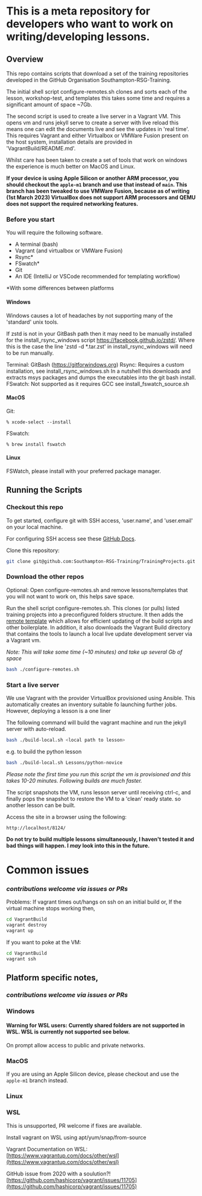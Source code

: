 # This is a meta repository for developers who want to work on writing/developing lessons.


## Overview

This repo contains scripts that download a set of the training repositories developed in the GitHub Organisation
Southampton-RSG-Training.

The initial shell script configure-remotes.sh clones and sorts each of the lesson,
workshop-test, and templates this takes some time and requires a significant amount of space ~7Gb.

The second script is used to create a live server in a Vagrant VM. This opens vm and runs jekyll serve to create a
server with live reload this means one can edit the documents live and see the updates in 'real time'. This requires
Vagrant and either Virtualbox or VMWare Fusion present on the host system, installation details are provided in
'VagrantBuild/README.md'.

Whilst care has been taken to create a set of tools that work on windows the experience is much better on MacOS and
Linux.

**If your device is using Apple Silicon or another ARM processor, you should checkout the `apple-m1` branch and use that
instead of `main`. This branch has been tweaked to use VMWare Fusion, because as of writing (1st March 2023) VirtualBox
does not support ARM processors and QEMU does not support the required networking features.**

### Before you start

You will require the following software.

- A terminal (bash)
- Vagrant (and virtualbox or VMWare Fusion)
- Rsync*
- FSwatch*
- Git
- An IDE (IntelliJ or VSCode recommended for templating workflow)

*With some differences between platforms

#### Windows

Windows causes a lot of headaches by not supporting many of the 'standard' unix tools.

If zstd is not in your GitBash path then it may need to be manually installed for the install_rsync_windows script
https://facebook.github.io/zstd/. Where this is the case the line 'zstd -d *.tar.zst' in install_rsync_windows will need
to be run manually.



Terminal: GitBash (https://gitforwindows.org)
Rsync: Requires a custom installation, see install_rsync_windows.sh
In a nutshell this downloads and extracts msys packages and dumps the executables into the git bash install.
FSwatch: Not supported as it requires GCC see install_fswatch_source.sh

#### MacOS
Git:
~~~
% xcode-select --install
~~~
FSwatch:
~~~
% brew install fswatch
~~~

#### Linux

FSWatch, please install with your preferred package manager.

## Running the Scripts

### Checkout this repo

To get started, configure git with SSH access, 'user.name', and 'user.email' on your local machine.

For configuring SSH access see these
[GitHub Docs](https://docs.github.com/en/authentication/connecting-to-github-with-ssh).

Clone this repository:

~~~ bash
git clone git@github.com:Southampton-RSG-Training/TrainingProjects.git
~~~

### Download the other repos

Optional: Open configure-remotes.sh and remove lessons/templates that you will not want to work on, this helps save
space.

Run the shell script configure-remotes.sh. This clones (or pulls) listed training projects into a preconfigured folders
structure. It then adds the [remote template](https://github.com/Southampton-RSG-Training/lesson-template) which allows
for efficient updating of the build scripts and other boilerplate. In addition, it also downloads the Vagrant Build
directory that contains the tools to launch a local live update development server via a Vagrant vm.

_Note: This will take some time (~10 minutes) and take up several Gb of space_

~~~ bash
bash ./configure-remotes.sh
~~~

### Start a live server

We use Vagrant with the provider VirtualBox provisioned using Ansible. This automatically creates an inventory suitable
fo launching further jobs. However, deploying a lesson is a one liner

The following command will build the vagrant machine and run the jekyll server with auto-reload.

~~~bash
bash ./build-local.sh <local path to lesson>
~~~

e.g. to build the python lesson

~~~bash
bash ./build-local.sh Lessons/python-novice
~~~

_Please note the first time you run this script the vm is provisioned and this takes 10-20 minutes. Following builds are
much faster._


The script snapshots the VM, runs lesson server until receiving ctrl-c, and finally pops the snapshot to restore the VM
to a 'clean' ready state. so another lesson can be built.

Access the site in a browser using the following:
~~~
http://localhost/8124/
~~~

**Do not try to build multiple lessons simultaneously, I haven't tested it and bad things will happen. I _may_ look into
this in the future.**

# Common issues
### _contributions welcome via issues or PRs_

Problems:
If vagrant times out/hangs on ssh on an initial build
or,
If the virtual machine stops working
then,

~~~bash
cd VagrantBuild
vagrant destroy
vagrant up
~~~

If you want to poke at the VM:

~~~bash
cd VagrantBuild
vagrant ssh
~~~

## Platform specific notes,
### _contributions welcome via issues or PRs_

### Windows
#### Warning for WSL users: Currently shared folders are not supported in WSL. WSL is currently not supported see below.

On prompt allow access to public and private networks.

### MacOS

If you are using an Apple Silicon device, please checkout and use the `apple-m1` branch instead.

### Linux

### WSL

This is unsupported, PR welcome if fixes are available.

Install vagrant on WSL using apt/yum/snap/from-source

Vagrant Documentation on WSL:
[https://www.vagrantup.com/docs/other/wsl](https://www.vagrantup.com/docs/other/wsl)

GitHub issue from 2020 with a soulution?!
[https://github.com/hashicorp/vagrant/issues/11705](https://github.com/hashicorp/vagrant/issues/11705)